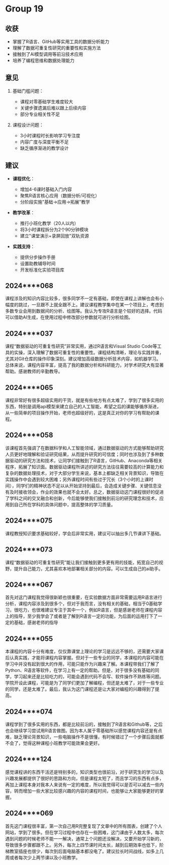 # Group 19
## 收获
- 掌握了R语言、GitHub等实用工具的数据分析能力
- 理解了数据可重复性研究的重要性和实施方法
- 接触到了AI模型调用等前沿技术应用
- 培养了编程思维和数据处理能力

## 意见
1. 基础门槛问题：
   - 课程对零基础学生难度较大
   - 关键步骤遗漏后难以跟上后续内容
   - 部分专业相关性不足

2. 课程设计问题：
   - 3小时课程时长影响学习专注度
   - 内容广度与深度平衡不足
   - 缺乏循序渐进的教学设计

## 建议
- **课程优化**：
  - 增加4-6课时基础入门内容
  - 聚焦R语言核心应用（数据分析/可视化）
  - 分阶段实施"基础→应用→拓展"教学

- **教学改革**：
  - 推行小班化教学（20人以内）
  - 将3小时课程拆分为2个90分钟模块
  - 建立"课堂演示+录屏回放"双轨资源

- **实践支持**：
  - 提供分步操作手册
  - 设置助教辅导时间
  - 开发标准化实验项目库

## **2024****068** 

课程涉及的知识内容比较多，很多同学不一定有基础，即使在课程上讲解也会有小幅度的跳过，一旦跟不上就全跟不上。建议课程教学集中在某一个项目上，考虑到多数专业会用到数据间的分析、绘图等。我认为专攻R语言是个较好的选择。代码可以借助AI生成，在使用过程中修改部分参数就可进行分析绘图。

## **2024****037**

课程“数据驱动的可重复性研究”非常实用，通过R语言和Visual Studio Code等工具的实操，深入理解了数据可重复性的重要性。课程结构清晰，理论与实践并重，尤其对Git仓库的操作印象深刻。建议增加高级数据分析技术内容，如机器学习。总体来说，课程内容丰富，提高了我的数据分析和科研能力，对学术研究大有显著帮助。感谢教师的辛勤教导。

## **2024****065**

课程非常好有很多超级实用的干货，就是有些地方有点太难了，学到了很多实用的东西，特别是调用api模型来建立自己的人工智能，希望之后的课能够循序渐进，从一些简单的项目操作开始，老师也超级好的，这是真正对你的学习有帮助的课程。

## **2024****058**

该课程首先强调了在数据科学和人工智能领域，通过数据驱动的方式能够帮助研究人员更好地理解和验证研究结果，从而提升研究的可信度；同时也涉及到了多种数据驱动的研究方法和技术，让同学们接触到了R语言，GitHub、Anaconda等相关程序，拓展了知识面。数据驱动课程所讲述的研究方法往往需要较高的计算能力和复杂的数据处理技术，对于大部分学生来说，基本上都缺乏相关背景知识，导致在实践操作中会遇到较大困难；另外课程时间有些过于冗长（3个小时的上课时间），同学们的精神状态不足以从开始坚持到最后，会造成关键步骤、关键信息没有及时接收领会，作业的效果也就不会太好。总之，数据驱动这门课程很好的促进了学科之间的交叉融合和创新，今后能够使我们接触到前沿的研究理念和技术，应用到自己所在学科的具体问题中，提高整体的学习质量。

## **2024****075**

课程教授知识要求基础较好，学会后非常实用，建议可以抽出多几节课讲下基础。

## **2024****073**

课程“数据驱动的可重复性研究”能让我们接触到更多更有用的技能，拓宽自己的视野，提升自己能力，尤其喜欢本地部署相关部分的内容。可以生成自己的ai助手。

## **2024****067**

首先对这门课程我觉得很新颖也很重要，在实验数据方面非常需要运用R语言进行分析，课程内容涉及到很多个，但对于我而言，没有相关的基础，相当于0基础学习，很吃力，也很难建议专注于其中一个，例如R语言，但是感谢老师在课程内容上的指导，至少我学会了或者是了解到R语言一定的功能，为后面的运用打下了一定的基础，感谢老师的指导

## **2024****055**

本课程的内容十分有难度，仅仅靠课堂上理论的学习是远远不够的，还需要大家课后认真实践，才能将课程内容掌握。但对于一些专业的同学，本课程的内容可能在学习中并没有起到很大的作用，可能只能作为兴趣来了解。本课程带我们了解了Python、R语言等软件，在学习上有一定的帮助。但是，对于很多没有基础的同学，学习起来还是比较吃力的，可能会遇到代码不会写、软件操作不熟练等问题。学院开设此课程，可能是为了同学们更加了解编程，但还是太难了，对于一些专业的同学，还是太难了。最后，我认为这门课程还是让大家对编程的兴趣得到了提高。

## **2024****074**

课程学到了很多实用的东西，都是比较前沿的，接触到了R语言和Github等，之后也会继续学习尝试用R语言做图。因为本人属于零基础所以感觉课程内容还是有点难，缺乏理论背景知识，一些电脑操作不是很懂，有时候错过了一个步骤后面就都不会了，觉得这种课程小班教学可能效果会更好。

## **2024****124** 

感觉课程讲的东西干活还是特别多的，知识类型也很前沿，对于研究生的学习以及兴趣发展都提供了很好的思路和方向，但是课程太短了，而且学习的东西有点多，再加上课程本身对我本人来说有一定的难度，所以我觉得可以是否可以减去一些内容，转而增加一些大家比较感兴趣的内容的课程时间，也能够让大家能够更好的掌握。

## **2024****069**

首先这门课程很丰富，第一次自己用R完整复现了文章中的所有图表，创建了个人网站，学到了很多。但在学习过程中也存在一些困难，这门课由于人数太多，每次遇到问题的时候老师不能一一解决，通常上个问题还没解决，又要开始学习新的，导致很多步骤都跟不上。另外，每次上四节课时间太长，越到后期效率也低下，阶梯教室插座也很少，每次到后面电脑基本都没电了。建议拉长时间战线，如多上几周或者每次少上两节课以及小班教学。
